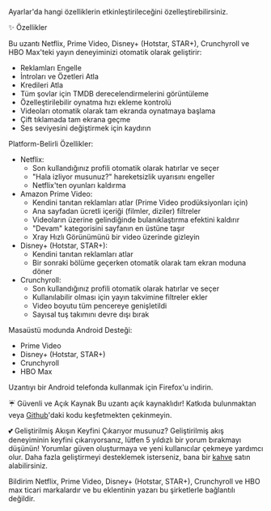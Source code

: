 Ayarlar'da hangi özelliklerin etkinleştirileceğini özelleştirebilirsiniz.

✨ Özellikler

Bu uzantı Netflix, Prime Video, Disney+ (Hotstar, STAR+), Crunchyroll ve HBO Max'teki yayın deneyiminizi otomatik olarak geliştirir:

<ul>
<li>Reklamları Engelle</li>
<li>İntroları ve Özetleri Atla</li>
<li>Kredileri Atla</li>
<li>Tüm şovlar için TMDB derecelendirmelerini görüntüleme</li>
<li>Özelleştirilebilir oynatma hızı ekleme kontrolü</li>
<li>Videoları otomatik olarak tam ekranda oynatmaya başlama</li>
<li>Çift tıklamada tam ekrana geçme</li>
<li>Ses seviyesini değiştirmek için kaydırın</li>
</ul>

Platform-Belirli Özellikler:

<ul>
<li>Netflix:
  <ul>
    <li>Son kullandığınız profili otomatik olarak hatırlar ve seçer</li>
    <li>"Hala izliyor musunuz?" hareketsizlik uyarısını engeller</li>
    <li>Netflix'ten oyunları kaldırma</li>
  </ul>
</li>

<li>Amazon Prime Video:
  <ul>
    <li>Kendini tanıtan reklamları atlar (Prime Video prodüksiyonları için)</li>
    <li>Ana sayfadan ücretli içeriği (filmler, diziler) filtreler</li>
    <li>Videoların üzerine gelindiğinde bulanıklaştırma efektini kaldırır</li>
    <li>"Devam" kategorisini sayfanın en üstüne taşır</li>
    <li>Xray Hızlı Görünümünü bir video üzerinde gizleyin</li>
  </ul>
</li>

<li>Disney+ (Hotstar, STAR+):
  <ul>
    <li>Kendini tanıtan reklamları atlar</li>
    <li>Bir sonraki bölüme geçerken otomatik olarak tam ekran moduna döner</li>
  </ul>
</li>

<li>Crunchyroll:
  <ul>
    <li>Son kullandığınız profili otomatik olarak hatırlar ve seçer</li>
    <li>Kullanılabilir olması için yayın takvimine filtreler ekler</li>
    <li>Video boyutu tüm pencereye genişletildi</li>
    <li>Sayısal tuş takımını devre dışı bırak</li>
  </ul>
</li>
</ul>

Masaüstü modunda Android Desteği:

<ul>
<li>Prime Video</li>
<li>Disney+ (Hotstar, STAR+)</li>
<li>Crunchyroll</li>
<li>HBO Max</li>
</ul>
Uzantıyı bir Android telefonda kullanmak için Firefox'u indirin.

☔ Güvenli ve Açık Kaynak
Bu uzantı açık kaynaklıdır! Katkıda bulunmaktan veya <a href='https://github.com/Dreamlinerm/Netflix-Prime-Auto-Skip' target='_blank'>Github</a>'daki kodu keşfetmekten çekinmeyin.

💕 Geliştirilmiş Akışın Keyfini Çıkarıyor musunuz?
Geliştirilmiş akış deneyiminin keyfini çıkarıyorsanız, lütfen 5 yıldızlı bir yorum bırakmayı düşünün! Yorumlar güven oluşturmaya ve yeni kullanıcılar çekmeye yardımcı olur.
Daha fazla geliştirmeyi desteklemek isterseniz, bana bir <a href='https://github.com/sponsors/Dreamlinerm' target='_blank'>kahve</a> satın alabilirsiniz.

Bildirim
Netflix, Prime Video, Disney+ (Hotstar, STAR+), Crunchyroll ve HBO max ticari markalardır ve bu eklentinin yazarı bu şirketlerle bağlantılı değildir.
